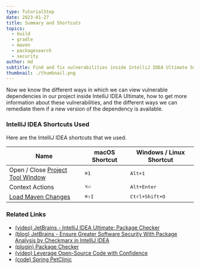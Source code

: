 ```yaml
---
type: TutorialStep
date: 2023-01-27
title: Summary and Shortcuts
topics:
  - build
  - gradle
  - maven
  - packagesearch
  - security
author: md
subtitle: Find and fix vulnerabilities inside IntelliJ IDEA Ultimate Summary.
thumbnail: ./thumbnail.png
---
```


Now we know the different ways in which we can view vulnerable dependencies in our project inside IntelliJ IDEA Ultimate, how to get more information about these vulnerabilities, and the different ways we can remediate them if a new version of the dependency is available.

### IntelliJ IDEA Shortcuts Used

Here are the IntelliJ IDEA shortcuts that we used.

| Name                                                                                                                   | macOS Shortcut | Windows / Linux Shortcut |
| ---------------------------------------------------------------------------------------------------------------------- | -------------- | ------------------------ |
| Open / Close [Project Tool Window](https://www.jetbrains.com/help/idea/project-tool-window.html)                       | <kbd>⌘1</kbd>  | <kbd>Alt+1</kbd>         |
| Context Actions                                                                                                        | <kbd>⌥⏎</kbd>  | <kbd>Alt+Enter</kbd>     |
| [Load Maven Changes](https://www.jetbrains.com/help/idea/delegate-build-and-run-actions-to-maven.html?#maven_reimport) | <kbd>⌘⇧I</kbd> | <kbd>Ctrl+Shift+O</kbd>  |

### Related Links

- [(video) JetBrains - IntelliJ IDEA Ultimate: Package Checker](https://www.youtube.com/watch?v=RWtN4WNQsX4)
- [(blog) JetBrains - Ensure Greater Software Security With Package Analysis by Checkmarx in IntelliJ IDEA](https://blog.jetbrains.com/idea/2022/04/ensure-greater-software-security-with-package-analysis-by-checkmarx-in-intellij-idea/)
- [(plugin) Package Checker](https://plugins.jetbrains.com/plugin/18337-package-checker)
- [(video) Leverage Open-Source Code with Confidence](https://www.youtube.com/watch?v=4j2LfZepwTU)
- [(code) Spring PetClinic](https://github.com/spring-projects/spring-petclinic)
